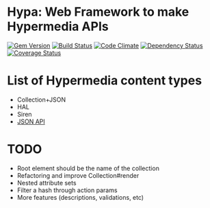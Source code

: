 # Hypa: Web Framework to make Hypermedia APIs

[![Gem Version](https://badge.fury.io/rb/hypa.png)](http://rubygems.org/gems/hypa) [![Build Status](https://travis-ci.org/nmerouze/hypa.png?branch=master)](https://travis-ci.org/nmerouze/hypa) [![Code Climate](https://codeclimate.com/github/nmerouze/hypa.png)](https://codeclimate.com/github/nmerouze/hypa) [![Dependency Status](https://gemnasium.com/nmerouze/hypa.png)](https://gemnasium.com/nmerouze/hypa) [![Coverage Status](https://coveralls.io/repos/nmerouze/hypa/badge.png?branch=master)](https://coveralls.io/r/nmerouze/hypa)

# List of Hypermedia content types

* Collection+JSON
* HAL
* Siren
* [JSON API](http://jsonapi.org)

# TODO

* Root element should be the name of the collection
* Refactoring and improve Collection#render
* Nested attribute sets
* Filter a hash through action params
* More features (descriptions, validations, etc)